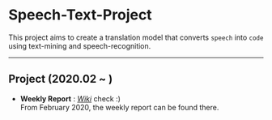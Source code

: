 # Speech-Text-Project
 This project aims to create a translation model that converts `speech` into `code` using text-mining and speech-recognition. 
 
---
## Project (2020.02 ~ )
* **Weekly Report** : [_Wiki_](https://github.com/jeongwonkwak/Speech-Text-Project/wiki/Weekly-Report-%231) check :)  
From February 2020, the weekly report can be found there.
